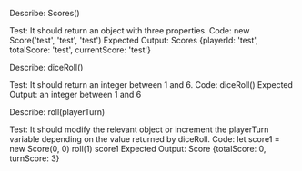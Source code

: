 Describe: Scores()

Test: It should return an object with three properties.
Code: new Score('test', 'test', 'test')
Expected Output: Scores {playerId: 'test', totalScore: 'test', currentScore: 'test'}

Describe: diceRoll()

Test: It should return an integer between 1 and 6.
Code: diceRoll()
Expected Output: an integer between 1 and 6

Describe: roll(playerTurn)

Test: It should modify the relevant object or increment the playerTurn variable depending on the value returned by diceRoll.
Code:
let score1 = new Score(0, 0)
roll(1)
score1
Expected Output: Score {totalScore: 0, turnScore: 3}